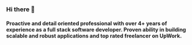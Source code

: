 ### Hi there 👋
#### Proactive and detail oriented professional with over 4+ years of experience as a full stack software developer. Proven ability in building scalable and robust applications and top rated freelancer on UpWork. 
